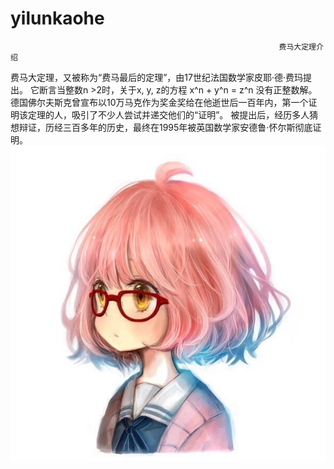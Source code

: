 # yilunkaohe
                                                                费马大定理介绍
费马大定理，又被称为“费马最后的定理”，由17世纪法国数学家皮耶·德·费玛提出。 它断言当整数n >2时，关于x, y, z的方程 x^n + y^n = z^n 没有正整数解。 德国佛尔夫斯克曾宣布以10万马克作为奖金奖给在他逝世后一百年内，第一个证明该定理的人，吸引了不少人尝试并递交他们的“证明”。 被提出后，经历多人猜想辩证，历经三百多年的历史，最终在1995年被英国数学家安德鲁·怀尔斯彻底证明。
![Image text](https://raw.githubusercontent.com/zmc1113/yilunkaohe/master/7f8eac7712e9c4983bdd17b7b8f02df4.jpeg)
